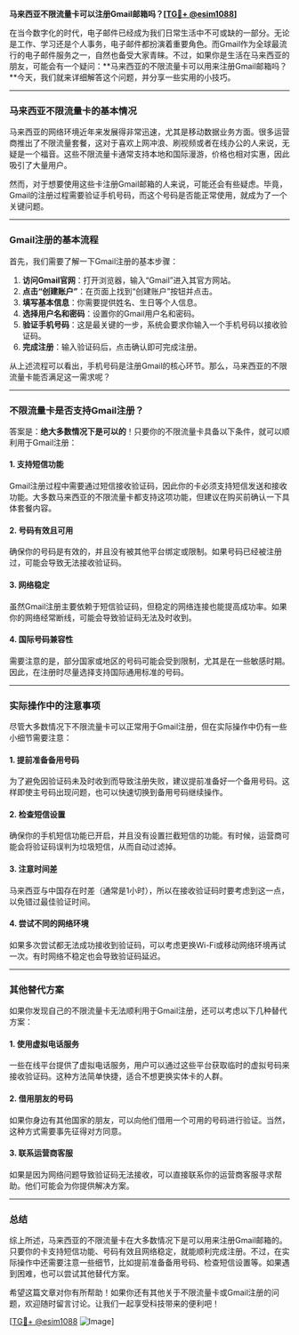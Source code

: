 **马来西亚不限流量卡可以注册Gmail邮箱吗？[[TG💪+ @esim1088](https://t.me/s/esim1088)]**

在当今数字化的时代，电子邮件已经成为我们日常生活中不可或缺的一部分。无论是工作、学习还是个人事务，电子邮件都扮演着重要角色。而Gmail作为全球最流行的电子邮件服务之一，自然也备受大家青睐。不过，如果你是生活在马来西亚的朋友，可能会有一个疑问：**马来西亚的不限流量卡可以用来注册Gmail邮箱吗？**今天，我们就来详细解答这个问题，并分享一些实用的小技巧。

---

### 马来西亚不限流量卡的基本情况

马来西亚的网络环境近年来发展得非常迅速，尤其是移动数据业务方面。很多运营商推出了不限流量套餐，这对于喜欢上网冲浪、刷视频或者在线办公的人来说，无疑是一个福音。这些不限流量卡通常支持本地和国际漫游，价格也相对实惠，因此吸引了大量用户。

然而，对于想要使用这些卡注册Gmail邮箱的人来说，可能还会有些疑虑。毕竟，Gmail的注册过程需要验证手机号码，而这个号码是否能正常使用，就成为了一个关键问题。

---

### Gmail注册的基本流程

首先，我们需要了解一下Gmail注册的基本步骤：

1. **访问Gmail官网**：打开浏览器，输入“Gmail”进入其官方网站。
2. **点击“创建账户”**：在页面上找到“创建账户”按钮并点击。
3. **填写基本信息**：你需要提供姓名、生日等个人信息。
4. **选择用户名和密码**：设置你的Gmail用户名和密码。
5. **验证手机号码**：这是最关键的一步，系统会要求你输入一个手机号码以接收验证码。
6. **完成注册**：输入验证码后，点击确认即可完成注册。

从上述流程可以看出，手机号码是注册Gmail的核心环节。那么，马来西亚的不限流量卡能否满足这一需求呢？

---

### 不限流量卡是否支持Gmail注册？

答案是：**绝大多数情况下是可以的**！只要你的不限流量卡具备以下条件，就可以顺利用于Gmail注册：

#### 1. 支持短信功能
Gmail注册过程中需要通过短信接收验证码，因此你的卡必须支持短信发送和接收功能。大多数马来西亚的不限流量卡都支持这项功能，但建议在购买前确认一下具体套餐内容。

#### 2. 号码有效且可用
确保你的号码是有效的，并且没有被其他平台绑定或限制。如果号码已经被注册过，可能会导致无法接收验证码。

#### 3. 网络稳定
虽然Gmail注册主要依赖于短信验证码，但稳定的网络连接也能提高成功率。如果你的网络经常断线，可能会导致验证码无法及时收到。

#### 4. 国际号码兼容性
需要注意的是，部分国家或地区的号码可能会受到限制，尤其是在一些敏感时期。因此，在注册时尽量选择支持国际通用标准的号码。

---

### 实际操作中的注意事项

尽管大多数情况下不限流量卡可以正常用于Gmail注册，但在实际操作中仍有一些小细节需要注意：

#### 1. 提前准备备用号码
为了避免因验证码未及时收到而导致注册失败，建议提前准备好一个备用号码。这样即使主号码出现问题，也可以快速切换到备用号码继续操作。

#### 2. 检查短信设置
确保你的手机短信功能已开启，并且没有设置拦截短信的功能。有时候，运营商可能会将验证码误判为垃圾短信，从而自动过滤掉。

#### 3. 注意时间差
马来西亚与中国存在时差（通常是1小时），所以在接收验证码时要考虑到这一点，以免错过最佳验证时间。

#### 4. 尝试不同的网络环境
如果多次尝试都无法成功接收到验证码，可以考虑更换Wi-Fi或移动网络环境再试一次。有时网络不稳定也会导致验证码延迟。

---

### 其他替代方案

如果你发现自己的不限流量卡无法顺利用于Gmail注册，还可以考虑以下几种替代方案：

#### 1. 使用虚拟电话服务
一些在线平台提供了虚拟电话服务，用户可以通过这些平台获取临时的虚拟号码来接收验证码。这种方法简单快捷，适合不想更换实体卡的人群。

#### 2. 借用朋友的号码
如果你身边有其他国家的朋友，可以向他们借用一个可用的号码进行验证。当然，这种方式需要事先征得对方同意。

#### 3. 联系运营商客服
如果是因为网络问题导致验证码无法接收，可以直接联系你的运营商客服寻求帮助。他们可能会为你提供解决方案。

---

### 总结

综上所述，马来西亚的不限流量卡在大多数情况下是可以用来注册Gmail邮箱的。只要你的卡支持短信功能、号码有效且网络稳定，就能顺利完成注册。不过，在实际操作中还需要注意一些细节，比如提前准备备用号码、检查短信设置等。如果遇到困难，也可以尝试其他替代方案。

希望这篇文章对你有所帮助！如果你还有其他关于不限流量卡或Gmail注册的问题，欢迎随时留言讨论。让我们一起享受科技带来的便利吧！

[[TG💪+ @esim1088](https://t.me/s/esim1088) ![Image](https://i.postimg.cc/4NQfJmqS/Snipaste-2025-05-13-00-14-12.png)]
